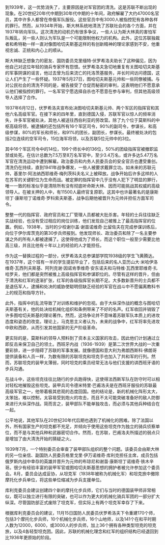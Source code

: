 到1939年，这一优势消失了，主要原因是对军官团的清洗。这是苏联不断出现的现象。在20世纪20年代中期到30年代中期的十年间，政府解雇了大约47000名官员，其中许多人都曾在帝俄军队服役。这些官员中有3000人被指控犯有各种各样的罪行。然而，从1934年开始，斯大林系统地清洗了苏联社会的各个方面，并在1937年转向军队。这次清洗的动机仍有很多争议，一些人认为斯大林真的害怕军队叛乱，另一些人则认为军队是一个可能限制他权力的机构。此外，这位苏联独裁者和希特勒一样一直对像图哈切夫斯基这样的有创新精神的理论家感到不安，他重视忠诚、正统和内心上的顺从。

斯大林缺乏想象力的密友、国防委员克里缅特·伏罗希洛夫助长了这种偏见，因为他自己对这位年轻的骑兵专家怀有怨恨。伏罗希洛夫急切地重复有关图哈切夫斯基的军事阴谋的谣言，他过去曾为后来流亡的托洛茨基服务，并长时间访问德国，这让人们产生了一些怀疑。1937年5月27日，图哈切夫斯基元帅和一些同僚被捕。与对公民社会的清洗不同的是，被告接受了仓促而秘密的审判，这表明他们不愿意承认他们被指控的罪行。一名军官宁愿选择自杀也不愿意在参与审判，但其他高级领导人选择了合作。

1937年6月12日，伏罗希洛夫宣布处决图哈切夫斯基元帅、两个军区的指挥官和其他六名高级军官。在接下来的四年里，直到德国入侵，苏联军官以惊人的频率消失，许多军官被处决，其他人被送往西伯利亚的劳改营。除了九个位于莫斯科的中枢高级将领，被逮捕的还包括所有16个军区司令，90%的副司令，参谋长，和高级参谋，80%的军长和师长，和91%的团长，副团长，参谋长。最终被处决的包括2位连续的空军司令，15位海军将领，以及苏联5位元帅中的3位。

其中16个军区司令中的14位，199个师长中的136位，50%的团级指挥官被撤职监禁或处死。在估计总数为7.5万至8万名军官中，至少3.4万名，或许多达5.47万名军官在清洗运动中遭到解雇。政治委员和内务人民委员会的安全官员也遭受重创。清洗仍在持续，直到1941年战争爆发，一些人被要求戴罪立功。如未来的苏联元帅，基里尔·阿法纳西耶维奇·梅列茨科夫名义上被释放。战争开始后许多这样的人在苏军的关键职位为生命而战。被定罪的指挥官中几乎没有人犯下了明显的罪行，唯一一致的标准似乎是清除所有没有彻底听命斯大林、因而可能挑战其权威的高级领导人。在被关押的人中，有11500人最终官复原职。这其中也许最著名的是康斯坦丁·康斯坦丁诺维奇·罗科索夫斯基，战争后期他被晋升为元帅并担任方面军司令。

整整一代的指挥官、政府官员和工厂管理人员都被大批杀害。年轻的士兵往往缺乏实战经验，也没有受过相应的岗位训练，他们发现自己被推上了最高指挥官的位置。例如，1938年，当时的少校谢尔盖·谢苗诺维奇·比留佐夫在完成参谋训练后，向位于伊尔库茨克的第30步兵师报到。他发现师长、政治委员和除了一名主要参谋之外的所有人都被逮捕了。这使得他成为了师长，而这个职位一般至少需要比他高三级，并且比他有十年以上的经验的人才能担任。

作为这一替换过程的一部分，伏罗希洛夫总参谋部学院1938级的学生飞黄腾达。在1937年，这个班有一半的学生提前毕业了，包括后来的名人亚历山大·米哈伊洛维奇·瓦西列夫斯基、阿列克谢·因诺肯季维奇·安东诺夫和马特维·瓦西里耶维奇·扎哈罗夫，他们都是突然被推上高级指挥官和参谋职位的。尽管有这样的晋升，但由于清洗和红军的逐渐扩张，红军的各级指挥官长期不足。大多数新晋升的士兵都不是退伍军人，逮捕和处决的威胁使聪明但缺乏经验的军官在战斗中不愿偏离教科书上的规范和指导方针。

此外，指挥中的乱流导致了对训练和维护的忽视。由于大纵深作战的概念与图哈切夫斯基有关，他的处决给机械化组织和条例带来了不好的名声。红军收回并销毁了许多图哈切夫斯基的理论著作。然而，这场争论并不意味着苏联军队本质上的进攻态度和姿态的改变。理论上，马克思主义者认为，未来的战争中，红军将率先进攻中欧和西欧，从而引发其他国家的无产阶级革命。

更实际的是，莫斯科的领导人预料到了资本主义国家的攻击，因此他们计划通过立即反击来保卫自己的领土。西班牙内战（1936-1939）是第二次世界大战的一次重要彩排，进一步阻碍了苏联的军事发展。就像德国和意大利为弗朗西斯科·佛朗哥提供装备和人员一样，为数有限的苏联坦克和坦克手也加入了共和军的行列。然而，苏联坦克的装甲太薄弱，同时坦克的乘员经常无法与他们支援的讲西班牙语的步兵沟通。

在战斗中，这些坦克往往比随行的步兵跑得快，这使得法西斯军队在防守时可以相对轻松地摧毁这些坦克。装甲兵司令德米特里·巴甫洛夫是在西班牙服役的苏联最高级军官之一，他带着极其悲观的态度回国。他的结论是，新的机械化阵形太大，太笨拙，难以控制，太容易受到炮火的攻击，而且不太可能突破准备好的敌人防御来进行大纵深作战。简而言之，装甲部队不能单独攻击，而必须与其他兵种结合在一起。

公平地说，其他军队在20世纪30年代后期也遇到了机械化的困难。除了法国以外，所有国家生产的坦克都不充足，并倾向于使用这些坦克作为独立的骑兵侦察单位，而不是与其他兵种和武器密切合作。然而，在苏联，巴甫洛夫所描述的弱点只是增加了由大清洗开始的猜疑之火。

1939年7月，一个特别委员会审查了装甲部队组织的整个问题。该委员会由斯大林的另一位亲信、副国防人民委员格里戈里·伊万诺维奇·库利克担任主席，成员包括俄罗斯内战中幸存的英雄并晋升为元帅的布琼尼和谢苗·康斯坦丁诺维奇·铁木辛哥。很少有经验丰富的装甲军官或图哈切夫斯基思想的拥护者被允许参加这个委员会。8月，委员会达成妥协，从坦克军（1938年被称为机械化军）和坦克旅中撤除摩托化步兵单位，将这些单位缩减为步兵支援单位。

库利克委员会建议创建四个新的摩托化步兵师，它们与当时的德国装甲师非常相似，既可以独立进行有限的突破，也可以作为更大的机械化骑兵军团的一部分扩大纵深。尽管国防部正式废除了坦克军，但实际上有两个坦克军幸存了下来。

根据库利克委员会的建议，11月15日国防人民委员伏罗希洛夫下令重建170个师，包括3个摩托化步兵师，10个机械化步兵师，16个山地师，以及141个在和平时期人数为12000，6000，或3000人的步兵师，加上36个拥有各种类型坦克的坦克旅，以及4各轻型坦克团。因此，苏联的机械化理念和红军的组织结构已经退回到比1936年更原始的阶段。

